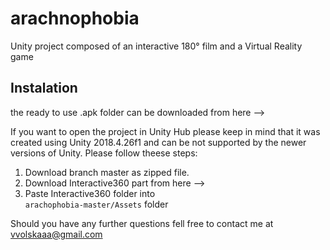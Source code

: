 # arachnophobia
Unity project composed of an interactive 180° film and a Virtual Reality game

## Instalation
the ready to use .apk folder can be downloaded from here --> 

If you want to open the project in Unity Hub please keep in mind that it was created using Unity 2018.4.26f1 and can be not supported by the newer versions of Unity. Please follow theese steps:

1. Download branch master as zipped file. 
2. Download Interactive360 part from here -->     
3. Paste Interactive360 folder into   
```arachophobia-master/Assets``` folder


Should you have any further questions fell free to contact me at vvolskaaa@gmail.com
